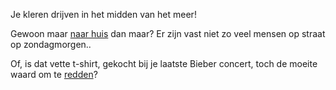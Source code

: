 Je kleren drijven in het midden van het meer!

Gewoon maar [naar huis](naar-huis/naar-huis.md) dan maar? Er zijn vast niet zo veel mensen op straat op zondagmorgen..

Of, is dat vette t-shirt, gekocht bij je laatste Bieber concert, toch de moeite waard om te [redden](kleren-redden/kleren-redden.md)?